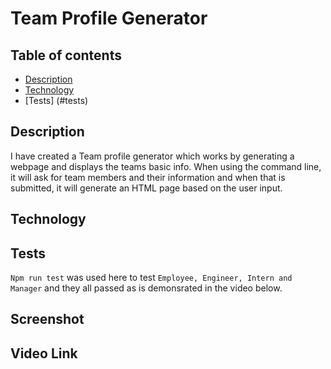 # Team Profile Generator

## Table of contents 

 - [Description](#description)
 - [Technology](#technology)
 - [Tests] (#tests)

## Description 

I have created a Team profile generator which works by generating a webpage and displays the teams basic info. When using the command line, it will ask for team members and their information and when that is submitted, it will generate an HTML page based on the user input.

## Technology

## Tests 

`Npm run test` was used here to test `Employee, Engineer, Intern and Manager` and they all passed as is demonsrated in the video below.

## Screenshot


## Video Link

